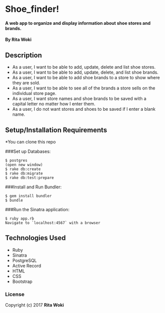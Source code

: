 # Shoe_finder!

#### A web app to organize and display information about shoe stores and brands.

#### By Rita Woki

## Description

* As a user, I want to be able to add, update, delete and list shoe stores.
* As a user, I want to be able to add, update, delete, and list shoe brands.
* As a user, I want to be able to add shoe brands to a store to show where they are sold.
* As a user, I want to be able to see all of the brands a store sells on the individual store page.
* As a user, I want store names and shoe brands to be saved with a capital letter no matter how I enter them.
* As a user, I do not want stores and shoes to be saved if I enter a blank name.

## Setup/Installation Requirements
*You can clone this repo

###Set up Databases:
```
$ postgres
(open new window)
$ rake db:create
$ rake db:migrate
$ rake db:test:prepare
```
###Install and Run Bundler:
```
$ gem install bundler
$ bundle
```
###Run the Sinatra application:
```
$ ruby app.rb
Navigate to `localhost:4567` with a browser
```

## Technologies Used

* Ruby
* Sinatra
* PostgreSQL
* Active Record
* HTML
* CSS
* Bootstrap

### License

Copyright (c) 2017  **Rita Woki**
